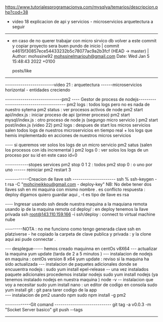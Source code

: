 https://www.tutorialesprogramacionya.com/mysqlya/temarios/descripcion.php?cod=38 

- video 18 explicacion de api y servicios - microservicios arquetectura a seguir 

-----------------------------------------------------------------------------------------------------------------------
- en caso de no querer trabajar con micro sirvico db volver a este commit y copiar proyecto sera buen pundo de inicio |
commit e4615f30857ece54433232b5c78077ac9a2b3fcf (HEAD -> master)                                                      |
Author: mohssine92 <mohssinelmariouh@gmail.com>
Date:   Wed Jan 5 15:48:43 2022 +0100

    posts/like
------------------------------------------------------------------------------------------------------------------------   


-------------------------video 21 : arquetectura ------microservicios horizontal - entidades creciendo 



-----------------------------pm2 ---- Gestor de process de nodejs----------------------------------------
pm2 logs  : todos logs pero no es nada de nuestro sytema
pm2 status : ver procesos activos de node 
pm2 start api/index.js  : iniciar proceso de api (primer proceso)
pm2 start mysql/index.js  : otro proceso de node js (segungo micro servicio )
pm2 start post/index.js (video 22)
pm2 logs : despues de start los micros servicios salen todos logs de nuestros microservicios en tiempo real 
           + los logs que hemis implementado en acciones de nuestros micros servicios  

---- si queremos ver solos los logs de un micro servicio
pm2 satus (salen los procesos con ids incremental )
pm2 logs 0 : ver solos los logs de un proceso por su id en este caso id=0

------------stopes services
 pm2 stop 0 1 2  : todos 
 pm2 stop 0  : o uno por uno 
------ reiniciar
pm2 restart 3


------------Creacion de llave ssh ----------------------
ssh % ssh-keygen -t rsa -C "mohcineikkou@gmail.com - deploy-key"
NB: No debe tener dos llaves ssh en mi maquina con mismo nombre . es conflicto
respuesta : deploy digamos quiero guardar aqui , -t es tipo de llave es rsa 

---- Ingresar usando ssh desde nuestra maquina a la maquiana remota usando ip de  la maquina remota 
cd deploy/ : en deploy tenemos la llave privada 
ssh root@143.110.159.166 -i ssh/deploy    : connect to virtual machine nube


---------NOTA : no me funciono como tengo generada clave ssh en platziverse - he copiado la carpeta de clave publica y privada : y la clone aqui asi pude connectar .

--- desplegue----- hemos creado maquinna en centOs v8X64
  --- actualizar la maquina
      yum update (tarda de 2 a 5 minutos )
 --- instalacion de nodejs en  maquina : centOs version 8 x64 
      yum update   : reviso si la maquina ha sido actualizada 
    --- instalacion de paquetes adicionales donde se encuuentra nodejs :
     sudo yum install epel-release
    -- una vez instalados paquete adicionales procedemos instalar nodejs
    sudo yum install nodejs   (ya tenemos instalado nodejs en nuestra maquina )
    node -v 
    -- instalacion que voy a necesitar
    sudo yum install nano : un editor de codigo en consola
    sudo yum install git  : git para tarer codigo de la app  
    --- instalacion de pm2 usando npm 
    sudo npm install -g pm2 


-------------Git comand -----------------------------
 git tag -a v0.0.3 -m "Socket Server basico" 
 git push --tags 



-----------------------------------------------------------

